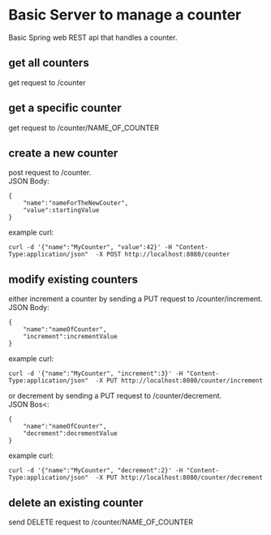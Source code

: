 # Basic Server to manage a counter

Basic Spring web REST api that handles a counter.

## get all counters
get request to  /counter

## get a specific counter

get request to /counter/NAME_OF_COUNTER

## create a new counter 
post request to /counter.\
JSON Body:

    {
        "name":"nameForTheNewCouter",
        "value":startingValue
    }
example curl:

    curl -d '{"name":"MyCounter", "value":42}' -H "Content-Type:application/json"  -X POST http://localhost:8080/counter    
## modify existing counters
either increment a counter by sending a PUT request to /counter/increment.\
JSON Body:

    {
        "name":"nameOfCounter",
        "increment":incrementValue
    }

example curl:

    curl -d '{"name":"MyCounter", "increment":3}' -H "Content-Type:application/json"  -X PUT http://localhost:8080/counter/increment    

or decrement by sending a PUT request to /counter/decrement.\
JSON Bos<:

    {
        "name":"nameOfCounter",
        "decrement":decrementValue
    }

example curl:

    curl -d '{"name":"MyCounter", "decrement":2}' -H "Content-Type:application/json"  -X PUT http://localhost:8080/counter/decrement    

## delete an existing counter

send DELETE request to /counter/NAME_OF_COUNTER